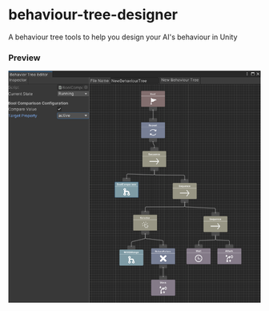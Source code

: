 # behaviour-tree-designer
A behaviour tree tools to help you design your AI's behaviour in Unity

### Preview

![btd-preview](Docs/preview.png)